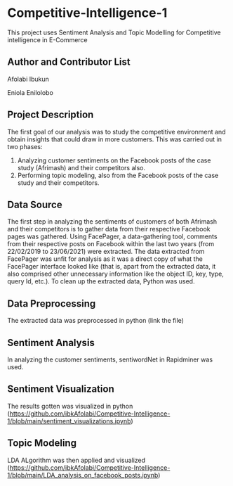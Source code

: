 # Competitive-Intelligence-1
This project uses Sentiment Analysis and Topic Modelling for Competitive intelligence in E-Commerce

Author and Contributor List
---------------------------
Afolabi Ibukun

Eniola Enilolobo

Project Description
-------------------
The first goal of our analysis was to study the competitive environment and obtain insights that could draw in more customers. This was carried out in two phases:
1.	Analyzing customer sentiments on the Facebook posts of the case study (Afrimash) and their competitors also.
2.	Performing topic modeling, also from the Facebook posts of the case study and their competitors.

Data Source
------------
The first step in analyzing the sentiments of customers of both Afrimash and their competitors is to gather data from their respective Facebook pages was gathered. Using FacePager, a data-gathering tool, comments from their respective posts on Facebook within the last two years (from 22/02/2019 to 23/06/2021) were extracted. The data extracted from FacePager was unfit for analysis as it was a direct copy of what the FacePager interface looked like (that is, apart from the extracted data, it also comprised other unnecessary information like the object ID, key, type, query Id, etc.). To clean up the extracted data, Python was used. 

Data Preprocessing
------------------
The extracted data was preprocessed in python (link the file)

Sentiment Analysis
------------------
In analyzing the customer sentiments, sentiwordNet in Rapidminer was used. 

Sentiment Visualization
-----------------------
The results gotten was visualized in python (https://github.com/ibkAfolabi/Competitive-Intelligence-1/blob/main/sentiment_visualizations.ipynb)

Topic Modeling
--------------
LDA ALgorithm was then applied and visualized (https://github.com/ibkAfolabi/Competitive-Intelligence-1/blob/main/LDA_analysis_on_facebook_posts.ipynb)


